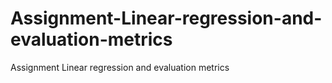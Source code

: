 # Assignment-Linear-regression-and-evaluation-metrics
Assignment Linear regression and evaluation metrics
